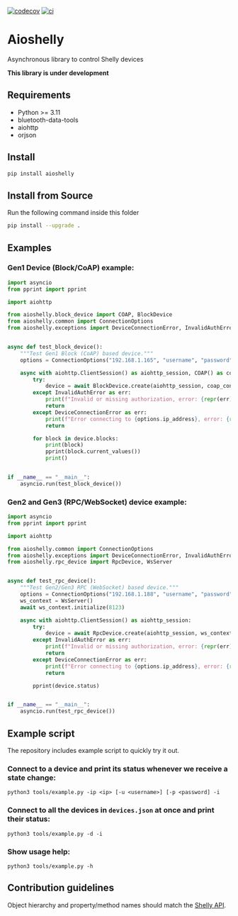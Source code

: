 [![codecov](https://codecov.io/gh/home-assistant-libs/aioshelly/graph/badge.svg?token=DDH79OVIQ0)](https://codecov.io/gh/home-assistant-libs/aioshelly)
[![ci](https://github.com/home-assistant-libs/aioshelly/actions/workflows/ci.yml?query=branch%3Amain)](https://github.com/home-assistant-libs/aioshelly/actions/workflows/ci.yml?query=branch%3Amain)

# Aioshelly

Asynchronous library to control Shelly devices

**This library is under development**

## Requirements

- Python >= 3.11
- bluetooth-data-tools
- aiohttp
- orjson

## Install
```bash
pip install aioshelly
```

## Install from Source
Run the following command inside this folder
```bash
pip install --upgrade .
```

## Examples
### Gen1 Device (Block/CoAP) example:

```python
import asyncio
from pprint import pprint

import aiohttp

from aioshelly.block_device import COAP, BlockDevice
from aioshelly.common import ConnectionOptions
from aioshelly.exceptions import DeviceConnectionError, InvalidAuthError


async def test_block_device():
    """Test Gen1 Block (CoAP) based device."""
    options = ConnectionOptions("192.168.1.165", "username", "password")

    async with aiohttp.ClientSession() as aiohttp_session, COAP() as coap_context:
        try:
            device = await BlockDevice.create(aiohttp_session, coap_context, options)
        except InvalidAuthError as err:
            print(f"Invalid or missing authorization, error: {repr(err)}")
            return
        except DeviceConnectionError as err:
            print(f"Error connecting to {options.ip_address}, error: {repr(err)}")
            return

        for block in device.blocks:
            print(block)
            pprint(block.current_values())
            print()


if __name__ == "__main__":
    asyncio.run(test_block_device())
```

### Gen2 and Gen3 (RPC/WebSocket) device example:

```python
import asyncio
from pprint import pprint

import aiohttp

from aioshelly.common import ConnectionOptions
from aioshelly.exceptions import DeviceConnectionError, InvalidAuthError
from aioshelly.rpc_device import RpcDevice, WsServer


async def test_rpc_device():
    """Test Gen2/Gen3 RPC (WebSocket) based device."""
    options = ConnectionOptions("192.168.1.188", "username", "password")
    ws_context = WsServer()
    await ws_context.initialize(8123)

    async with aiohttp.ClientSession() as aiohttp_session:
        try:
            device = await RpcDevice.create(aiohttp_session, ws_context, options)
        except InvalidAuthError as err:
            print(f"Invalid or missing authorization, error: {repr(err)}")
            return
        except DeviceConnectionError as err:
            print(f"Error connecting to {options.ip_address}, error: {repr(err)}")
            return

        pprint(device.status)


if __name__ == "__main__":
    asyncio.run(test_rpc_device())
```

## Example script

The repository includes example script to quickly try it out.

### Connect to a device and print its status whenever we receive a state change:

```
python3 tools/example.py -ip <ip> [-u <username>] [-p <password] -i
```

### Connect to all the devices in `devices.json` at once and print their status:

```
python3 tools/example.py -d -i
```
### Show usage help:
```
python3 tools/example.py -h
```

## Contribution guidelines

Object hierarchy and property/method names should match the [Shelly API](https://shelly-api-docs.shelly.cloud/).
